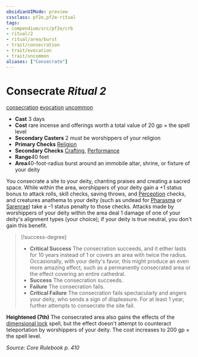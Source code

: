 ```yaml
---
obsidianUIMode: preview
cssclass: pf2e,pf2e-ritual
tags:
- compendium/src/pf2e/crb
- ritual/2
- ritual/area/burst
- trait/consecration
- trait/evocation
- trait/uncommon
aliases: ["Consecrate"]
---
```

# Consecrate *Ritual 2*  
[consecration](../../../rules/traits/consecration.md)  [evocation](../../../rules/traits/evocation.md)  [uncommon](../../../rules/traits/uncommon.md)  

- **Cast** 3 days
- **Cost** rare incense and offerings worth a total value of 20 gp × the spell level
- **Secondary Casters** 2 must be worshippers of your religion
- **Primary Checks** [Religion](../../skills.md#Religion)
- **Secondary Checks** [Crafting](../../skills.md#Crafting), [Performance](../../skills.md#Performance)
- **Range**40 feet
- **Area**40-foot-radius burst around an immobile altar, shrine, or fixture of your deity

You consecrate a site to your deity, chanting praises and creating a sacred space. While within the area, worshippers of your deity gain a +1 status bonus to attack rolls, skill checks, saving throws, and [Perception](../../skills.md#Perception) checks, and creatures anathema to your deity (such as undead for [Pharasma](../../setting/deities/pharasma.md) or [Sarenrae](../../setting/deities/sarenrae.md)) take a –1 status penalty to those checks. Attacks made by worshippers of your deity within the area deal 1 damage of one of your deity's alignment types (your choice); if your deity is true neutral, you don't gain this benefit.

> [!success-degree] 
> - **Critical Success** The consecration succeeds, and it either lasts for 10 years instead of 1 or covers an area with twice the radius. Occasionally, with your deity's favor, this might produce an even more amazing effect, such as a permanently consecrated area or the effect covering an entire cathedral.
> - **Success** The consecration succeeds.
> - **Failure** The consecration fails.
> - **Critical Failure** The consecration fails spectacularly and angers your deity, who sends a sign of displeasure. For at least 1 year, further attempts to consecrate the site fail.

**Heightened (7th)** The consecrated area also gains the effects of the [dimensional lock](../dimensional-lock.md) spell, but the effect doesn't attempt to counteract teleportation by worshippers of your deity. The cost increases to 200 gp × the spell level.

*Source: Core Rulebook p. 410*